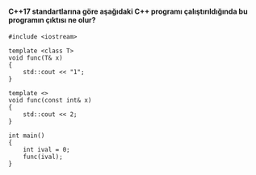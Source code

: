 #### C++17 standartlarına göre aşağıdaki C++ programı çalıştırıldığında bu programın çıktısı ne olur?

```
#include <iostream>

template <class T>
void func(T& x)
{
	std::cout << "1";
}

template <>
void func(const int& x)
{
	std::cout << 2;
}

int main()
{
	int ival = 0;
	func(ival);
}
```
